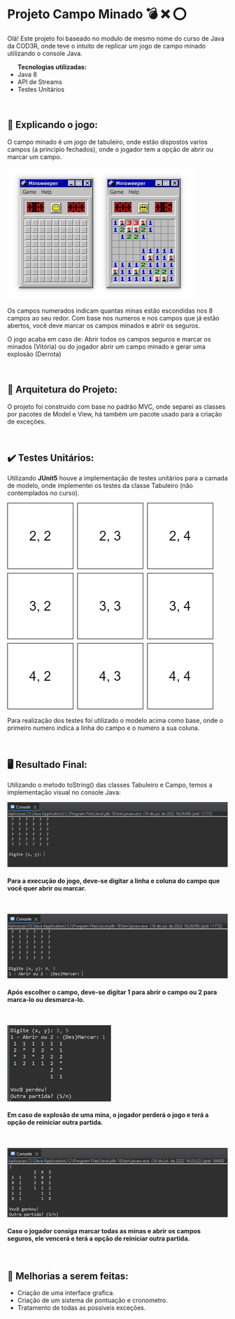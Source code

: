 # Projeto Campo Minado  :bomb: :x: :o:
Olá! Este projeto foi baseado no modulo de mesmo nome do curso de Java da COD3R, 
onde teve o intuito de replicar um jogo de campo minado utilizando o console Java. </br>
<ul><b>Tecnologias utilizadas:</b>
<li> Java 8</li>
<li> API de Streams</li>
<li> Testes Unitários</li>
</ul>
</br>

## 📖 Explicando o jogo:
<p>O campo minado é um jogo de tabuleiro, onde estão dispostos varios campos (a principio fechados), onde o jogador tem a opção de abrir ou marcar um campo.</p>

![Tabuleiro](/images/Minesweeper.jpg/)

<p>Os campos numerados indicam quantas minas estão escondidas nos 8 campos ao seu redor. Com base nos numeros e nos campos que já estão abertos, você deve marcar os campos minados e abrir os seguros. </p>
<p>O jogo acaba em caso de: Abrir todos os campos seguros e marcar os minados (Vitória) ou do jogador abrir um campo minado e gerar uma explosão (Derrota)</p>
</br>

## 📐 Arquitetura do Projeto:
<p>O projeto foi construido com base no padrão MVC, onde separei as classes por pacotes de Model e View, há também um pacote usado para a criação de exceções.</p>
</br>

## ✔️ Testes Unitários:
<p>Utilizando <b>JUnit5</b> houve a implementação de testes unitários para a camada de modelo, onde implementei os testes da classe Tabuleiro (não contemplados no curso).</p>

![Teste](https://raw.githubusercontent.com/gustavolobo95/projeto-campo-minado/main/test/br/com/cursocod3r/cm/modelo/Images-Teste/Diagrama%20(Projeto%20Campo%20Minado).drawio.png)

<p>Para realização dos testes foi utilizado o modelo acima como base, onde o primeiro numero indica a linha do campo e o numero a sua coluna.</p>
</br>

## 🖥️ Resultado Final:
<p>Utilizando o metodo toString() das classes Tabuleiro e Campo, temos a implementação visual no console Java: </p>

![Visao-Inicial](images/Console-Inicial.png)
#### Para a execução do jogo, deve-se digitar a linha e coluna do campo que você quer abrir ou marcar.
</br>

![Visao-Opcoes](images/Console-Opcoes.png)
#### Após escolher o campo, deve-se digitar 1 para abrir o campo ou 2 para marca-lo ou desmarca-lo.
</br>

![Visao-Derrota](images/Console-Derrota.png)
#### Em caso de explosão de uma mina, o jogador perderá o jogo e terá a opção de reiniciar outra partida.
</br>

![Visao-Vitoria](images/Console-Vitoria.png)
#### Caso o jogador consiga marcar todas as minas e abrir os campos seguros, ele vencerá e terá a opção de reiniciar outra partida.
</br>

## 📝 Melhorias a serem feitas:
<ul>
  <li>Criação de uma interface grafica.</li>
  <li>Criação de um sistema de pontuação e cronometro.</li>
  <li>Tratamento de todas as possiveis exceções.</li>
</ul>
